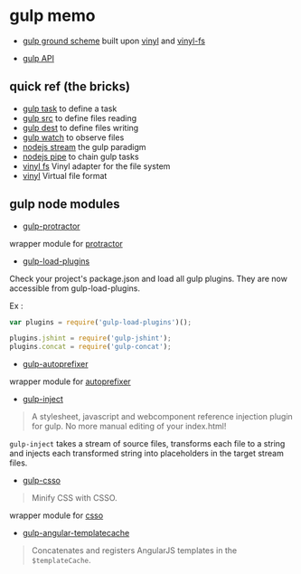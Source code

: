 # gulp memo

- [gulp ground scheme](https://medium.com/@contrahacks/gulp-3828e8126466#.add1bndgp)
built upon [vinyl](https://github.com/gulpjs/vinyl) and [vinyl-fs](https://github.com/gulpjs/vinyl-fs)

- [gulp API](https://github.com/gulpjs/gulp/blob/master/docs/API.md)


## quick ref (the bricks)
- [gulp task](https://github.com/gulpjs/gulp/blob/master/docs/API.md#gulptaskname-deps-fn) to define a task
- [gulp src](https://github.com/gulpjs/gulp/blob/master/docs/API.md#gulpsrcglobs-options) to define files reading
- [gulp dest](https://github.com/gulpjs/gulp/blob/master/docs/API.md#gulpdestpath-options) to define files writing
- [gulp watch](https://github.com/gulpjs/gulp/blob/master/docs/API.md#gulpwatchglob--opts-tasks-or-gulpwatchglob--opts-cb) to observe files
- [nodejs stream](https://nodejs.org/api/stream.html) the gulp paradigm
- [nodejs pipe](https://nodejs.org/api/stream.html#stream_readable_pipe_destination_options) to chain gulp tasks
- [vinyl fs](https://github.com/gulpjs/vinyl-fs) Vinyl adapter for the file system
- [vinyl](https://github.com/gulpjs/vinyl) Virtual file format

## gulp node modules
- [gulp-protractor](https://github.com/mllrsohn/gulp-protractor)

wrapper module for [protractor](https://github.com/angular/protractor)

- [gulp-load-plugins](https://github.com/jackfranklin/gulp-load-plugins)

Check your project's package.json and load all gulp plugins. They are now accessible from gulp-load-plugins.

Ex : 
```javascript
var plugins = require('gulp-load-plugins')();

plugins.jshint = require('gulp-jshint');
plugins.concat = require('gulp-concat');
```

- [gulp-autoprefixer](https://github.com/sindresorhus/gulp-autoprefixer)

wrapper module for [autoprefixer](https://github.com/postcss/autoprefixer)

- [gulp-inject](https://github.com/klei/gulp-inject)

> A stylesheet, javascript and webcomponent reference injection plugin for gulp. No more manual editing of your index.html!

`gulp-inject` takes a stream of source files, transforms each file to a string and injects each transformed string into placeholders in the target stream files.

- [gulp-csso](https://github.com/ben-eb/gulp-csso)

> Minify CSS with CSSO.

wrapper module for [csso](https://www.npmjs.com/package/csso)

- [gulp-angular-templatecache](https://github.com/miickel/gulp-angular-templatecache)

> Concatenates and registers AngularJS templates in the `$templateCache`.
